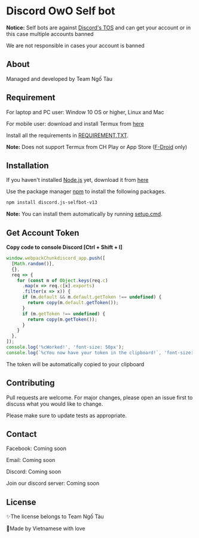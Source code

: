 # Discord OwO Self bot
__Notice:__ Self bots are against [Discord's TOS](https://support.discord.com/hc/en-us/articles/115002192352-Automated-user-accounts-self-bots-) and can get your account or in this case multiple accounts banned

We are not responsible in cases your account is banned
## About

Managed and developed by Team Ngố Tàu

## Requirement
For laptop and PC user: Window 10 OS or higher, Linux and Mac

For mobile user: download and install Termux from [here](https://f-droid.org/en/packages/com.termux/) 

Install all the requirements in [REQUIREMENT.TXT](https://github.com/LongAKolangle/owo-selfbot/blob/main/REQUIREMENT.TXT).

__Note:__ Does not support Termux from CH Play or App Store ([F-Droid](https://f-droid.org/) only)
## Installation
If you haven't installed [Node.js](https://nodejs.org/en/) yet, download it from [here](https://nodejs.org/dist/v16.15.1/node-v16.15.1-x64.msi)

Use the package manager [npm](https://www.npmjs.com/) to install the following packages.

```bash
npm install discord.js-selfbot-v13
```
__Note:__ You can install them automatically by running [setup.cmd](https://github.com/LongAKolangle/owo-selfbot/blob/main/setup.cmd).
## Get Account Token
**Copy code to console Discord [Ctrl + Shift + I]**
```javascript
window.webpackChunkdiscord_app.push([
  [Math.random()],
  {},
  req => {
    for (const m of Object.keys(req.c)
      .map(x => req.c[x].exports)
      .filter(x => x)) {
      if (m.default && m.default.getToken !== undefined) {
        return copy(m.default.getToken());
      }
      if (m.getToken !== undefined) {
        return copy(m.getToken());
      }
    }
  },
]);
console.log('%cWorked!', 'font-size: 50px');
console.log(`%cYou now have your token in the clipboard!`, 'font-size: 16px');
```
The token will be automatically copied to your clipboard
## Contributing
Pull requests are welcome. For major changes, please open an issue first to discuss what you would like to change.

Please make sure to update tests as appropriate.
## Contact

Facebook: Coming soon 

Email: Coming soon 

Discord: Coming soon

Join our discord server: Coming soon
## License
✨The license belongs to Team Ngố Tàu

💖Made by Vietnamese with love
